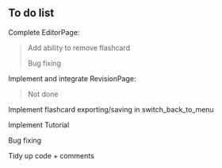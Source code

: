 ## To do list

Complete EditorPage:
> Add ability to remove flashcard
>
> Bug fixing

Implement and integrate RevisionPage:
> Not done

Implement flashcard exporting/saving in switch_back_to_menu

Implement Tutorial

Bug fixing

Tidy up code + comments
